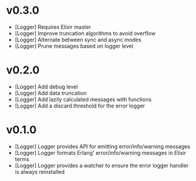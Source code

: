 # v0.3.0

* [Logger] Requires Elixir master
* [Logger] Improve truncation algorithms to avoid overflow
* [Logger] Alternate between sync and async modes
* [Logger] Prune messages based on logger level

# v0.2.0

* [Logger] Add debug level
* [Logger] Add data truncation
* [Logger] Add lazily calculated messages with functions
* [Logger] Add a discard threshold for the error logger

# v0.1.0

* [Logger] Logger provides API for emitting error/info/warning messages
* [Logger] Logger formats Erlang' error/info/warning messages in Elixir terms
* [Logger] Logger provides a watcher to ensure the error logger handler is always reinstalled
